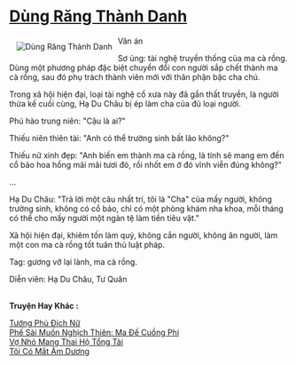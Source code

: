 <a href="https://utruyen.com/truyen/dung-rang-thanh-danh/19477/" title="Dùng Răng Thành Danh"><h1>Dùng Răng Thành Danh</h1></a><div style="display:table"><img align="right" style="float: left; padding: 10px;" src="https://utruyen.com/images/story/200x260/dung-rang-thanh-danh.jpg" alt="Dùng Răng Thành Danh">Văn án<p></p>Sơ ủng: tài nghệ truyền thống của ma cà rồng. Dùng một phương pháp đặc biệt chuyển đổi con người sắp chết thành ma cà rồng, sau đó phụ trách thành viên mới với thân phận bậc cha chú.<p></p>Trong xã hội hiện đại, loại tài nghệ cổ xưa này đã gần thất truyền, là người thừa kế cuối cùng, Hạ Du Châu bị ép làm cha của đủ loại người.<p></p>Phú hào trung niên: "Cậu là ai?"<p></p>Thiếu niên thiên tài: "Anh có thể trường sinh bất lão không?"<p></p>Thiếu nữ xinh đẹp: "Anh biến em thành ma cà rồng, là tính sẽ mang em đến cổ bảo hoa hồng mãi mãi tươi đỏ, rồi nhốt em ở đó vĩnh viễn đúng không?"<p></p>...<p></p>Hạ Du Châu: "Trả lời một câu nhất trí, tôi là "Cha" của mấy người, không trường sinh, không có cổ bảo, chỉ có một phòng khám nha khoa, mỗi tháng có thể cho mấy người một ngàn tệ làm tiền tiêu vặt."<p></p>Xã hội hiện đại, khiêm tốn làm quỷ, không cắn người, không ăn người, làm một con ma cà rồng tốt tuân thủ luật pháp.<p></p>Tag: gương vỡ lại lành, ma cà rồng.<p></p>Diễn viên: Hạ Du Châu, Tư Quân</div><p><br><b>Truyện Hay Khác :</b></p><a href="https://utruyen.com/truyen/tuong-phu-dich-nu/17490/" alt="Tướng Phủ Đích Nữ">Tướng Phủ Đích Nữ</a><br/><a href="https://github.com/quanluxury/ngontinhhot/tree/master/truyenhay/16146/" alt="Phế Sài Muốn Nghịch Thiên: Ma Đế Cuồng Phi">Phế Sài Muốn Nghịch Thiên: Ma Đế Cuồng Phi</a><br/><a href="https://github.com/quanluxury/ngontinhhot/tree/master/truyenhay/19167/" alt="Vợ Nhỏ Mang Thai Hộ Tổng Tài">Vợ Nhỏ Mang Thai Hộ Tổng Tài</a><br/><a href="https://github.com/quanluxury/ngontinhhot/tree/master/truyenhay/19019/" alt="Tôi Có Mắt Âm Dương">Tôi Có Mắt Âm Dương</a><br/>